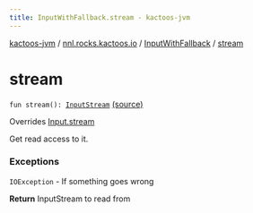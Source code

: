```yaml
---
title: InputWithFallback.stream - kactoos-jvm
---
```


[kactoos-jvm](../../index.html) / [nnl.rocks.kactoos.io](../index.html) / [InputWithFallback](index.html) / [stream](./stream.html)

# stream

`fun stream(): `[`InputStream`](http://docs.oracle.com/javase/8/docs/api/java/io/InputStream.html) [(source)](https://github.com/neonailol/kactoos/blob/master/kactoos-jvm/src/main/kotlin/nnl/rocks/kactoos/io/InputWithFallback.kt#L50)

Overrides [Input.stream](../../nnl.rocks.kactoos/-input/stream.html)

Get read access to it.

### Exceptions

`IOException` - If something goes wrong

**Return**
InputStream to read from

